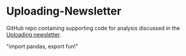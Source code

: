 # Uploading-Newsletter
GitHub repo containing supporting code for analysis discussed in the [Uploading newsletter](https://uploading.substack.com).

"import pandas, export fun!"
